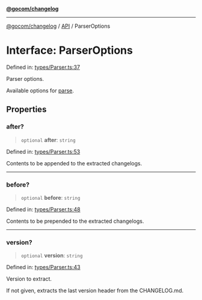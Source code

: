 [**@gocom/changelog**](../README.md)

***

[@gocom/changelog](../README.md) / [API](../Public/API.md) / ParserOptions

# Interface: ParserOptions

Defined in: [types/Parser.ts:37](https://github.com/gocom/changelog/blob/5d7ff763e9deecbf9d2eedbc66ef1099bf6b11d7/src/types/Parser.ts#L37)

Parser options.

Available options for [parse](../API/API.parse.md).

## Properties

### after?

> `optional` **after**: `string`

Defined in: [types/Parser.ts:53](https://github.com/gocom/changelog/blob/5d7ff763e9deecbf9d2eedbc66ef1099bf6b11d7/src/types/Parser.ts#L53)

Contents to be appended to the extracted changelogs.

***

### before?

> `optional` **before**: `string`

Defined in: [types/Parser.ts:48](https://github.com/gocom/changelog/blob/5d7ff763e9deecbf9d2eedbc66ef1099bf6b11d7/src/types/Parser.ts#L48)

Contents to be prepended to the extracted changelogs.

***

### version?

> `optional` **version**: `string`

Defined in: [types/Parser.ts:43](https://github.com/gocom/changelog/blob/5d7ff763e9deecbf9d2eedbc66ef1099bf6b11d7/src/types/Parser.ts#L43)

Version to extract.

If not given, extracts the last version header from the CHANGELOG.md.
